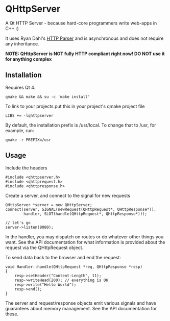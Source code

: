 QHttpServer
===========

A Qt HTTP Server - because hard-core programmers write web-apps in C++ :)

It uses Ryan Dahl's [HTTP Parser](http://github.com/ry/http-parser) and is asynchronous and does not require any inheritance.

**NOTE: QHttpServer is NOT fully HTTP compliant right now! DO NOT use it for
anything complex**

Installation
------------

Requires Qt 4.

    qmake && make && su -c 'make install'

To link to your projects put this in your project's qmake project file

    LIBS += -lqhttpserver

By default, the installation prefix is /usr/local. To change that to /usr,
for example, run:

    qmake -r PREFIX=/usr

Usage
-----

Include the headers

    #include <qhttpserver.h>
    #include <qhttprequest.h>
    #include <qhttpresponse.h>

Create a server, and connect to the signal for new requests

    QHttpServer *server = new QHttpServer;
    connect(server, SIGNAL(newRequest(QHttpRequest*, QHttpResponse*)),
            handler, SLOT(handle(QHttpRequest*, QHttpResponse*)));

    // let's go
    server->listen(8080);

In the handler, you may dispatch on routes or do whatever other things
you want. See the API documentation for what information
is provided about the request via the QHttpRequest object.

To send data back to the browser and end the request:

    void Handler::handle(QHttpRequest *req, QHttpResponse *resp)
    {
    	resp->setHeader("Content-Length", 11);
    	resp->writeHead(200); // everything is OK
    	resp->write("Hello World");
    	resp->end();
    }

The server and request/response objects emit various signals
and have guarantees about memory management. See the API documentation for
these.
